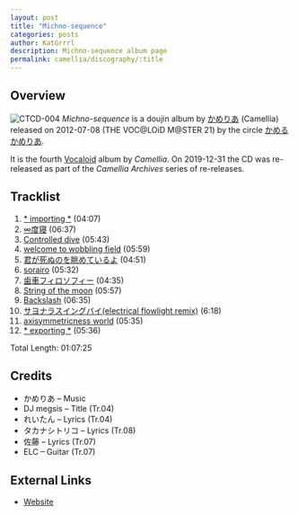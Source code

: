 ```yaml
---
layout: post
title: "Michno-sequence"
categories: posts
author: KatGrrrl
description: Michno-sequence album page
permalink: camellia/discography/:title
---
```


## Overview

![CTCD-004](https://cdn.camellia.wiki/images/camellia/albums/CTCD-004.jpg)
*Michno-sequence* is a doujin album by [かめりあ](/camellia) (Camellia) released on 2012-07-08 (THE VOC@LOiD M@STER 21) by the circle [かめるかめりあ](#).

It is the fourth [Vocaloid](https://en.wikipedia.org/wiki/Vocaloid) album by *Camellia*. On 2019-12-31 the CD was re-released as part of the *Camellia Archives* series of re-releases.

## Tracklist

1. [\* importing \*](<{% link postsInclude/_posts/camellia/songs/importing/2024-02-24-importing.md %}>) (04:07)
2. [∞度寝](<{% link postsInclude/_posts/camellia/songs/Infinite-Sleep/2024-02-24-Infinite-Sleep.md %}>) (06:37)
3. [Controlled dive](<{% link postsInclude/_posts/camellia/songs/Controlled-dive/2024-02-24-Controlled-dive.md %}>) (05:43)
4. [welcome to wobbling field](<{% link postsInclude/_posts/camellia/songs/welcome-to-wobbling-field/2024-02-24-welcome-to-wobbling-field.md %}>) (05:59)
5. [君が死ぬのを眺めているよ](<{% link postsInclude/_posts/camellia/songs/Kimi-ga-Shinu-no-wo-Nagameteiru-yo/2024-02-24-Kimi-ga-Shinu-no-wo-Nagameteiru-yo.md %}>) (04:51)
6. [sorairo](<{% link postsInclude/_posts/camellia/songs/sorairo/2024-02-24-sorairo.md %}>) (05:32)
7. [歯車フィロソフィー](<{% link postsInclude/_posts/camellia/songs/Haguruma-Philosophy/2024-02-24-Haguruma-Philosophy.md %}>) (04:35)
8. [String of the moon](<{% link postsInclude/_posts/camellia/songs/String-of-the-moon/2024-02-24-String-of-the-moon.md %}>) (05:57)
9. [Backslash](<{% link postsInclude/_posts/camellia/songs/Backslash/2024-02-24-Backslash.md %}>) (06:35)
10. [サヨナラスイングバイ(electrical flowlight remix)](<{% link postsInclude/_posts/camellia/songs/Sayonara-Swing-by/2024-02-24-Sayonara-Swing-by.md %}>) (6:18)
11. [axisymmetricness world](<{% link postsInclude/_posts/camellia/songs/axisymmetricness-world/2024-02-24-axisymmetricness-world.md %}>) (05:35)
12. [\* exporting \*](<{% link postsInclude/_posts/camellia/songs/exporting/2024-02-24-exporting.md %}>) (05:36)

Total Length: 01:07:25

## Credits

* かめりあ – Music
* DJ megsis – Title (Tr.04)
* れいたん – Lyrics (Tr.04)
* タカナシトリコ – Lyrics (Tr.08)
* 佐藤 – Lyrics (Tr.07)
* ELC – Guitar (Tr.07)

## External Links

* [Website](http://camtek.seesaa.net/article/278269113.html)
